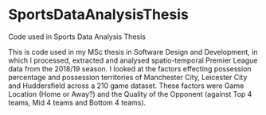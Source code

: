 # SportsDataAnalysisThesis
Code used in Sports Data Analysis Thesis


This is code used in my MSc thesis in Software Design and Development, in which I processed, extracted and analysed spatio-temporal Premier League
data from the 2018/19 season. I looked at the factors effecting possession percentage and possession territories of Manchester City, Leicester City
and Huddersfield across a 210 game dataset. These factors were Game Location (Home or Away?) and the Quality of the Opponent (against Top 4 teams, 
Mid 4 teams and Bottom 4 teams).

